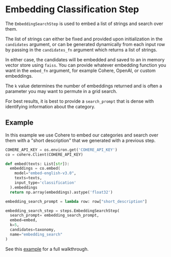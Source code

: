 # Embedding Classification Step

The `EmbeddingSearchStep` is used to embed a list of strings and search over them.

The list of strings can either be fixed and provided upon initialization in the `candidates` argument, or can be generated dynamically from each input row by passing in the `candidates_fn` argument which returns a list of strings.

In either case, the candidates will be embedded and saved to an in memory vector store using `faiss`. You can provide whatever embedding function you want in the `embed_fn` argument, for example Cohere, OpenAI, or custom embeddings.

The `k` value determines the number of embeddings returned and is often a parameter you may want to permute in a grid search.

For best results, it is best to provide a `search_prompt` that is dense with identifying information about the category.

## Example

In this example we use Cohere to embed our categories and search over them with a "short description" that we generated with a previous step.

```python
COHERE_API_KEY = os.environ.get('COHERE_API_KEY')
co = cohere.Client(COHERE_API_KEY)

def embed(texts: List[str]):
  embeddings = co.embed(
    model="embed-english-v3.0",
    texts=texts,
    input_type='classification'
  ).embeddings
  return np.array(embeddings).astype('float32')

embedding_search_prompt = lambda row: row["short_description"]

embedding_search_step = steps.EmbeddingSearchStep(
  search_prompt= embedding_search_prompt,
  embed=embed,
  k=5,
  candidates=taxonomy,
  name="embedding_search"
)
```

See this [example](https://github.com/villagecomputing/superpipe/blob/main/examples/product_categorization/product_categorization.ipynb) for a full walkthrough.
